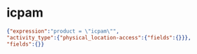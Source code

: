 icpam
=====

```JSON
{"expression":"product = \"icpam\"",
"activity_type":{"physical_location-access":{"fields":{}}},
"fields":{}}
```